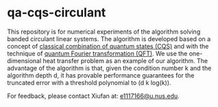 # qa-cqs-circulant
This repository is for numerical experiments of the algorithm solving banded circulant linear systems. The algorithm is developed based on a concept of [classical combination of quantum states (CQS)](https://iopscience.iop.org/article/10.1088/1367-2630/ac325f) and with the technique of [quantum Fourier transformation (QFT)](https://www.cambridge.org/highereducation/books/quantum-computation-and-quantum-information/01E10196D0A682A6AEFFEA52D53BE9AE#overview). We use the one-dimensional heat transfer problem as an example of our algorithm. The advantage of the algorithm is that, given the condition number k and the algorithm depth d, it has provable performance guarantees for the truncated error with a threshold polynomial to (d k log(k)).

For feedback, please contact Xiufan at: e1117166@u.nus.edu.
 
